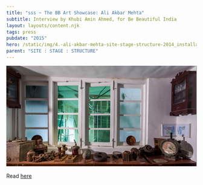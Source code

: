 ```yaml
---
title: "sss ~ The BB Art Showcase: Ali Akbar Mehta"
subtitle: Interview by Khubi Amin Ahmed, for Be Beautiful India
layout: layouts/content.njk
tags: press
pubdate: "2015"
hero: /static/img/4.-ali-akbar-mehta-site-stage-structure-2014_installation-view-aliakbarmehta.png
parent: "SITE : STAGE : STRUCTURE"
---
```



![](/static/img/4.-ali-akbar-mehta-site-stage-structure-2014_installation-view-aliakbarmehta.png)

Read [here](https://www.bebeautiful.in/lifestyle/art-and-culture/bb-art-showcase-ali-akbar-mehta-multidisciplinary-artist-from-mumbai)
